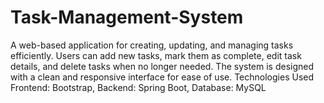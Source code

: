 # Task-Management-System
A web-based application for creating, updating, and managing tasks efficiently. Users can add new tasks, mark them as complete, edit task details, and delete tasks when no longer needed. The system is designed with a clean and responsive interface for ease of use. Technologies Used  Frontend: Bootstrap, Backend: Spring Boot, Database: MySQL

